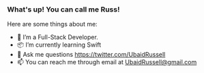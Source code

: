 ### What's up! You can call me Russ!


Here are some things about me:

- 🔭 I’m a Full-Stack Developer.
- 📦 I’m currently learning Swift
- 💬 Ask me questions https://twitter.com/UbaidRussell
- 📫 You can reach me through email at UbaidRussell@gmail.com


